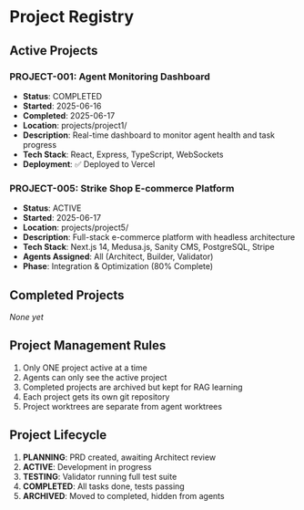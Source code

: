 # Project Registry

## Active Projects

### PROJECT-001: Agent Monitoring Dashboard
- **Status**: COMPLETED
- **Started**: 2025-06-16
- **Completed**: 2025-06-17
- **Location**: projects/project1/
- **Description**: Real-time dashboard to monitor agent health and task progress
- **Tech Stack**: React, Express, TypeScript, WebSockets
- **Deployment**: ✅ Deployed to Vercel

### PROJECT-005: Strike Shop E-commerce Platform
- **Status**: ACTIVE
- **Started**: 2025-06-17
- **Location**: projects/project5/
- **Description**: Full-stack e-commerce platform with headless architecture
- **Tech Stack**: Next.js 14, Medusa.js, Sanity CMS, PostgreSQL, Stripe
- **Agents Assigned**: All (Architect, Builder, Validator)
- **Phase**: Integration & Optimization (80% Complete)

## Completed Projects
_None yet_

## Project Management Rules
1. Only ONE project active at a time
2. Agents can only see the active project
3. Completed projects are archived but kept for RAG learning
4. Each project gets its own git repository
5. Project worktrees are separate from agent worktrees

## Project Lifecycle
1. **PLANNING**: PRD created, awaiting Architect review
2. **ACTIVE**: Development in progress
3. **TESTING**: Validator running full test suite
4. **COMPLETED**: All tasks done, tests passing
5. **ARCHIVED**: Moved to completed, hidden from agents